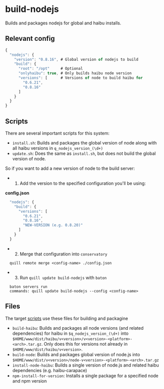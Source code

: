# build-nodejs

Builds and packages nodejs for global and haibu installs.

## Relevant config

``` js
{
  "nodejs": {
    "version": "0.8.16", # Global version of nodejs to build
    "build": {
      "root": "/opt"     # Optional
      "onlyhaibu": true, # Only builds haibu node version
      "versions": [      # Versions of node to build haibu for
        "0.6.21",
        "0.8.16"
      ]
    }
  }
}
```

## Scripts

There are several important scripts for this system:

* `install.sh`: Builds and packages the global version of node along with all haibu versions in `q_nodejs_version_(\d+)`
* `update.sh`: Does the same as `install.sh`, but does not build the global version of node.

So if you want to add a new version of node to the build server:

* 1. Add the version to the specified configuration you'll be using:

**config.json**

``` js
  "nodejs": {
    "build": {
      "versions": [
        "0.6.21",
        "0.8.16",
        "NEW-VERSION (e.g. 0.8.20)"
      ]
    }
  }
```

* 2. Merge that configuration into `conservatory`

```
  quill remote merge <config-name> ./config.json 
```

* 3. Run `quill update build-nodejs` with `baton`

```
  baton servers run
  commands: quill update build-nodejs --config <config-name>
```

## Files

The target [scripts](#scripts) use these files for building and packagine

* `build-haibu`: Builds and packages all node versions (and related dependencies) for haibu in `$q_nodejs_version_(\d+)` into `$HOME/www/dist/haibu/v<version>/v<version>-<platform>-<arch>.tar.gz`. Only does this for versions not already in `$HOME/www/dist/haibu/v<version>`.
* `build-node`: Builds and packages global version of node.js into `$HOME/www/dist/v<version>/node-v<version>-<platform>-<arch>.tar.gz`
* `install-node-haibu`: Builds a single version of node.js and related haibu dependencies (e.g. haibu-carapace)
* `npm-install-for-version`: Installs a single package for a specified node and npm version
